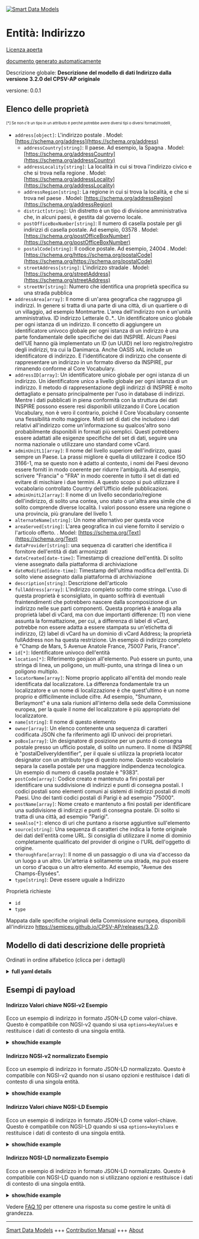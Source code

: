 <!-- 10-Header -->  
[![Smart Data Models](https://smartdatamodels.org/wp-content/uploads/2022/01/SmartDataModels_logo.png "Logo")](https://smartdatamodels.org)  
Entità: Indirizzo  
=================<!-- /10-Header -->  
<!-- 15-License -->  
[Licenza aperta](https://github.com/smart-data-models//dataModel.CPSV-AP/blob/master/Address/LICENSE.md)  
[documento generato automaticamente](https://docs.google.com/presentation/d/e/2PACX-1vTs-Ng5dIAwkg91oTTUdt8ua7woBXhPnwavZ0FxgR8BsAI_Ek3C5q97Nd94HS8KhP-r_quD4H0fgyt3/pub?start=false&loop=false&delayms=3000#slide=id.gb715ace035_0_60)  
<!-- /15-License -->  
<!-- 20-Description -->  
Descrizione globale: **Descrizione del modello di dati Indirizzo dalla versione 3.2.0 del CPSV-AP originale**  
versione: 0.0.1  
<!-- /20-Description -->  
<!-- 30-PropertiesList -->  

## Elenco delle proprietà  

<sup><sub>[*] Se non c'è un tipo in un attributo è perché potrebbe avere diversi tipi o diversi formati/modelli</sub></sup>.  
- `address[object]`: L'indirizzo postale  . Model: [https://schema.org/address](https://schema.org/address)	- `addressCountry[string]`: Il paese. Ad esempio, la Spagna  . Model: [https://schema.org/addressCountry](https://schema.org/addressCountry)  
	- `addressLocality[string]`: La località in cui si trova l'indirizzo civico e che si trova nella regione  . Model: [https://schema.org/addressLocality](https://schema.org/addressLocality)  
	- `addressRegion[string]`: La regione in cui si trova la località, e che si trova nel paese  . Model: [https://schema.org/addressRegion](https://schema.org/addressRegion)  
	- `district[string]`: Un distretto è un tipo di divisione amministrativa che, in alcuni paesi, è gestita dal governo locale.    
	- `postOfficeBoxNumber[string]`: Il numero di casella postale per gli indirizzi di casella postale. Ad esempio, 03578  . Model: [https://schema.org/postOfficeBoxNumber](https://schema.org/postOfficeBoxNumber)  
	- `postalCode[string]`: Il codice postale. Ad esempio, 24004  . Model: [https://schema.org/https://schema.org/postalCode](https://schema.org/https://schema.org/postalCode)  
	- `streetAddress[string]`: L'indirizzo stradale  . Model: [https://schema.org/streetAddress](https://schema.org/streetAddress)  
	- `streetNr[string]`: Numero che identifica una proprietà specifica su una strada pubblica    
- `addressArea[array]`: Il nome di un'area geografica che raggruppa gli indirizzi. In genere si tratta di una parte di una città, di un quartiere o di un villaggio, ad esempio Montmartre. L'area dell'indirizzo non è un'unità amministrativa. ID indirizzo Letterale 0..*.. Un identificatore unico globale per ogni istanza di un indirizzo. Il concetto di aggiungere un identificatore univoco globale per ogni istanza di un indirizzo è una parte fondamentale delle specifiche dei dati INSPIRE. Alcuni Paesi dell'UE hanno già implementato un ID (un UUID) nel loro registro/registro degli indirizzi, tra cui la Danimarca. Anche OASIS xAL include un identificatore di indirizzo. È l'identificatore di indirizzo che consente di rappresentare un indirizzo in un formato diverso da INSPIRE, pur rimanendo conforme al Core Vocabulary.  - `addressID[array]`: Un identificatore unico globale per ogni istanza di un indirizzo. Un identificatore unico a livello globale per ogni istanza di un indirizzo. Il metodo di rappresentazione degli indirizzi di INSPIRE è molto dettagliato e pensato principalmente per l'uso in database di indirizzi. Mentre i dati pubblicati in piena conformità con la struttura dei dati INSPIRE possono essere resi disponibili utilizzando il Core Location Vocabulary, non è vero il contrario, poiché il Core Vocabulary consente una flessibilità molto maggiore. Molti set di dati che includono i dati relativi all'indirizzo come un'informazione su qualcos'altro sono probabilmente disponibili in formati più semplici. Questi potrebbero essere adattati alle esigenze specifiche del set di dati, seguire una norma nazionale o utilizzare uno standard come vCard.  - `adminUnitL1[array]`: Il nome del livello superiore dell'indirizzo, quasi sempre un Paese. La prassi migliore è quella di utilizzare il codice ISO 3166-1, ma se questo non è adatto al contesto, i nomi dei Paesi devono essere forniti in modo coerente per ridurre l'ambiguità. Ad esempio, scrivere "Francia" o "FRA" in modo coerente in tutto il set di dati ed evitare di mischiare i due termini. A questo scopo si può utilizzare il vocabolario controllato Country dell'Ufficio delle pubblicazioni.  - `adminUnitL2[array]`: Il nome di un livello secondario/regione dell'indirizzo, di solito una contea, uno stato o un'altra area simile che di solito comprende diverse località. I valori possono essere una regione o una provincia, più granulare del livello 1.  - `alternateName[string]`: Un nome alternativo per questa voce  - `areaServed[string]`: L'area geografica in cui viene fornito il servizio o l'articolo offerto.  . Model: [https://schema.org/Text](https://schema.org/Text)- `dataProvider[string]`: una sequenza di caratteri che identifica il fornitore dell'entità di dati armonizzati  - `dateCreated[date-time]`: Timestamp di creazione dell'entità. Di solito viene assegnato dalla piattaforma di archiviazione  - `dateModified[date-time]`: Timestamp dell'ultima modifica dell'entità. Di solito viene assegnato dalla piattaforma di archiviazione  - `description[string]`: Descrizione dell'articolo  - `fullAddress[array]`: L'indirizzo completo scritto come stringa. L'uso di questa proprietà è sconsigliato, in quanto soffrirà di eventuali fraintendimenti che potrebbero nascere dalla scomposizione di un indirizzo nelle sue parti componenti. Questa proprietà è analoga alla proprietà label di vCard, ma con due importanti differenze: (1) non viene assunta la formattazione, per cui, a differenza di label di vCard, potrebbe non essere adatta a essere stampata su un'etichetta di indirizzo, (2) label di vCard ha un dominio di vCard Address; la proprietà fullAddress non ha questa restrizione. Un esempio di indirizzo completo è "Champ de Mars, 5 Avenue Anatole France, 75007 Paris, France".  - `id[*]`: Identificatore univoco dell'entità  - `location[*]`: Riferimento geojson all'elemento. Può essere un punto, una stringa di linea, un poligono, un multi-punto, una stringa di linea o un poligono multiplo.  - `locatorName[array]`: Nome proprio applicato all'entità del mondo reale identificata dal localizzatore. La differenza fondamentale tra un localizzatore e un nome di localizzazione è che quest'ultimo è un nome proprio e difficilmente include cifre. Ad esempio, "Shumann, Berlaymont" è una sala riunioni all'interno della sede della Commissione europea, per la quale il nome del localizzatore è più appropriato del localizzatore.  - `name[string]`: Il nome di questo elemento  - `owner[array]`: Un elenco contenente una sequenza di caratteri codificata JSON che fa riferimento agli ID univoci dei proprietari.  - `poBox[array]`: Un designatore di posizione per un punto di consegna postale presso un ufficio postale, di solito un numero. Il nome di INSPIRE è "postalDeliveryIdentifier", per il quale si utilizza la proprietà locator designator con un attributo type di questo nome. Questo vocabolario separa la casella postale per una maggiore indipendenza tecnologica. Un esempio di numero di casella postale è "9383".  - `postCode[array]`: Codice creato e mantenuto a fini postali per identificare una suddivisione di indirizzi e punti di consegna postali. I codici postali sono elementi comuni ai sistemi di indirizzi postali di molti Paesi. Uno dei tanti codici postali di Parigi è ad esempio "75000".  - `postName[array]`: Nome creato e mantenuto a fini postali per identificare una suddivisione di indirizzi e punti di consegna postale. Di solito si tratta di una città, ad esempio "Parigi".  - `seeAlso[*]`: elenco di uri che puntano a risorse aggiuntive sull'elemento  - `source[string]`: Una sequenza di caratteri che indica la fonte originale dei dati dell'entità come URL. Si consiglia di utilizzare il nome di dominio completamente qualificato del provider di origine o l'URL dell'oggetto di origine.  - `thoroughfare[array]`: Il nome di un passaggio o di una via d'accesso da un luogo a un altro. Un'arteria è solitamente una strada, ma può essere un corso d'acqua o un altro elemento. Ad esempio, "Avenue des Champs-Élysées".  - `type[string]`: Deve essere uguale a Indirizzo  <!-- /30-PropertiesList -->  
<!-- 35-RequiredProperties -->  
Proprietà richieste  
- `id`  - `type`  <!-- /35-RequiredProperties -->  
<!-- 40-NotesYaml -->  
Mappata dalle specifiche originali della Commissione europea, disponibili all'indirizzo https://semiceu.github.io/CPSV-AP/releases/3.2.0.  
<!-- /40-NotesYaml -->  
<!-- 50-DataModelHeader -->  
## Modello di dati descrizione delle proprietà  
Ordinati in ordine alfabetico (clicca per i dettagli)  
<!-- /50-DataModelHeader -->  
<!-- 60-ModelYaml -->  
<details><summary><strong>full yaml details</strong></summary>    
```yaml  
Address:    
  description: Description of the data model Address from the version 3.2.0 of original CPSV-AP    
  properties:    
    address:    
      description: The mailing address    
      properties:    
        addressCountry:    
          description: 'The country. For example, Spain'    
          type: string    
          x-ngsi:    
            model: https://schema.org/addressCountry    
            type: Property    
        addressLocality:    
          description: 'The locality in which the street address is, and which is in the region'    
          type: string    
          x-ngsi:    
            model: https://schema.org/addressLocality    
            type: Property    
        addressRegion:    
          description: 'The region in which the locality is, and which is in the country'    
          type: string    
          x-ngsi:    
            model: https://schema.org/addressRegion    
            type: Property    
        district:    
          description: 'A district is a type of administrative division that, in some countries, is managed by the local government'    
          type: string    
          x-ngsi:    
            type: Property    
        postOfficeBoxNumber:    
          description: 'The post office box number for PO box addresses. For example, 03578'    
          type: string    
          x-ngsi:    
            model: https://schema.org/postOfficeBoxNumber    
            type: Property    
        postalCode:    
          description: 'The postal code. For example, 24004'    
          type: string    
          x-ngsi:    
            model: https://schema.org/https://schema.org/postalCode    
            type: Property    
        streetAddress:    
          description: The street address    
          type: string    
          x-ngsi:    
            model: https://schema.org/streetAddress    
            type: Property    
        streetNr:    
          description: Number identifying a specific property on a public street    
          type: string    
          x-ngsi:    
            type: Property    
      type: object    
      x-ngsi:    
        model: https://schema.org/address    
        type: Property    
    addressArea:    
      description: 'The name of a geographic area that groups Addresses. This would typically be part of a city, a neighbourhood or village, e.g. Montmartre. Address area is not an administrative unit. address ID Literal 0..*.. A globally unique identifier for each instance of an Address. The concept of adding a globally unique identifier for each instance of an address is a crucial part of the INSPIRE data spec. A number of EU countries have already implemented an ID (a UUID) in their Address Register/gazetteer, among them Denmark. OASIS xAL also includes an address identifier. It is the address Identifier that allows an address to be represented in a format other than INSPIRE whilst remaining conformant to the Core Vocabulary'    
      items:    
        description: Every item to describe an area    
        type: string    
        x-ngsi:    
          type: Property    
      type: array    
      x-ngsi:    
        type: Property    
    addressID:    
      description: 'A globally unique identifier for each instance of an Address. A globally unique identifier for each instance of an Address. The INSPIRE method of representing addresses is very detailed, designed primarily for use in databases of addresses. Whilst data that is published in full conformance with the INSPIRE data structure can be made available using the Core Location Vocabulary the reverse is not true since the Core Vocabulary allows much greater flexibility. Many datasets that include address data as one piece of information about something else are likely to have that data in simpler formats. These might be tailored to the specific need of the dataset, follow a national norm, or make use of a standard like vCard'    
      items:    
        description: Every individual identifier    
        type: string    
        x-ngsi:    
          type: Property    
      type: array    
      x-ngsi:    
        type: Property    
    adminUnitL1:    
      description: 'The name of the uppermost level of the address, almost always a country. Best practice is to use the ISO 3166-1 code but if this is inappropriate for the context, country names should be provided in a consistent manner to reduce ambiguity. For example, either write ''France'' or ''FRA'' consistently throughout the dataset and avoid mixing the two. The Country controlled vocabulary from the Publications Office can be reused for this'    
      items:    
        description: Every individual Unit identifier of Level 1    
        type: string    
        x-ngsi:    
          type: Property    
      type: array    
      x-ngsi:    
        type: Property    
    adminUnitL2:    
      description: 'The name of a secondary level/region of the address, usually a county, state or other such area that typically encompasses several localities. Values could be a region or province, more granular than level 1'    
      items:    
        description: Every individual Unit identifier of Level 2    
        type: string    
        x-ngsi:    
          type: Property    
      type: array    
      x-ngsi:    
        type: Property    
    alternateName:    
      description: An alternative name for this item    
      type: string    
      x-ngsi:    
        type: Property    
    areaServed:    
      description: The geographic area where a service or offered item is provided    
      type: string    
      x-ngsi:    
        model: https://schema.org/Text    
        type: Property    
    dataProvider:    
      description: A sequence of characters identifying the provider of the harmonised data entity    
      type: string    
      x-ngsi:    
        type: Property    
    dateCreated:    
      description: Entity creation timestamp. This will usually be allocated by the storage platform    
      format: date-time    
      type: string    
      x-ngsi:    
        type: Property    
    dateModified:    
      description: Timestamp of the last modification of the entity. This will usually be allocated by the storage platform    
      format: date-time    
      type: string    
      x-ngsi:    
        type: Property    
    description:    
      description: A description of this item    
      type: string    
      x-ngsi:    
        type: Property    
    fullAddress:    
      description: 'The complete address written as a string. Use of this property is not recommended as it will suffer any misunderstandings that might arise through the breaking up of an address into its component parts. This property is analogous to vCard''s label property but with two important differences: (1) formatting is not assumed so that, unlike vCard label, it may not be suitable to print this on an address label, (2) vCard''s label has a domain of vCard Address; the fullAddress property has no such restriction. An example of a full address is ''Champ de Mars, 5 Avenue Anatole France, 75007 Paris, France'''    
      items:    
        description: Every individual element describing the full address    
        type: string    
        x-ngsi:    
          type: Property    
      type: array    
      x-ngsi:    
        type: Property    
    id:    
      anyOf:    
        - description: Identifier format of any NGSI entity    
          maxLength: 256    
          minLength: 1    
          pattern: ^[\w\-\.\{\}\$\+\*\[\]`|~^@!,:\\]+$    
          type: string    
          x-ngsi:    
            type: Property    
        - description: Identifier format of any NGSI entity    
          format: uri    
          type: string    
          x-ngsi:    
            type: Property    
      description: Unique identifier of the entity    
      x-ngsi:    
        type: Property    
    location:    
      description: 'Geojson reference to the item. It can be Point, LineString, Polygon, MultiPoint, MultiLineString or MultiPolygon'    
      oneOf:    
        - description: Geojson reference to the item. Point    
          properties:    
            bbox:    
              items:    
                type: number    
              minItems: 4    
              type: array    
            coordinates:    
              items:    
                type: number    
              minItems: 2    
              type: array    
            type:    
              enum:    
                - Point    
              type: string    
          required:    
            - type    
            - coordinates    
          title: GeoJSON Point    
          type: object    
          x-ngsi:    
            type: GeoProperty    
        - description: Geojson reference to the item. LineString    
          properties:    
            bbox:    
              items:    
                type: number    
              minItems: 4    
              type: array    
            coordinates:    
              items:    
                items:    
                  type: number    
                minItems: 2    
                type: array    
              minItems: 2    
              type: array    
            type:    
              enum:    
                - LineString    
              type: string    
          required:    
            - type    
            - coordinates    
          title: GeoJSON LineString    
          type: object    
          x-ngsi:    
            type: GeoProperty    
        - description: Geojson reference to the item. Polygon    
          properties:    
            bbox:    
              items:    
                type: number    
              minItems: 4    
              type: array    
            coordinates:    
              items:    
                items:    
                  items:    
                    type: number    
                  minItems: 2    
                  type: array    
                minItems: 4    
                type: array    
              type: array    
            type:    
              enum:    
                - Polygon    
              type: string    
          required:    
            - type    
            - coordinates    
          title: GeoJSON Polygon    
          type: object    
          x-ngsi:    
            type: GeoProperty    
        - description: Geojson reference to the item. MultiPoint    
          properties:    
            bbox:    
              items:    
                type: number    
              minItems: 4    
              type: array    
            coordinates:    
              items:    
                items:    
                  type: number    
                minItems: 2    
                type: array    
              type: array    
            type:    
              enum:    
                - MultiPoint    
              type: string    
          required:    
            - type    
            - coordinates    
          title: GeoJSON MultiPoint    
          type: object    
          x-ngsi:    
            type: GeoProperty    
        - description: Geojson reference to the item. MultiLineString    
          properties:    
            bbox:    
              items:    
                type: number    
              minItems: 4    
              type: array    
            coordinates:    
              items:    
                items:    
                  items:    
                    type: number    
                  minItems: 2    
                  type: array    
                minItems: 2    
                type: array    
              type: array    
            type:    
              enum:    
                - MultiLineString    
              type: string    
          required:    
            - type    
            - coordinates    
          title: GeoJSON MultiLineString    
          type: object    
          x-ngsi:    
            type: GeoProperty    
        - description: Geojson reference to the item. MultiLineString    
          properties:    
            bbox:    
              items:    
                type: number    
              minItems: 4    
              type: array    
            coordinates:    
              items:    
                items:    
                  items:    
                    items:    
                      type: number    
                    minItems: 2    
                    type: array    
                  minItems: 4    
                  type: array    
                type: array    
              type: array    
            type:    
              enum:    
                - MultiPolygon    
              type: string    
          required:    
            - type    
            - coordinates    
          title: GeoJSON MultiPolygon    
          type: object    
          x-ngsi:    
            type: GeoProperty    
      x-ngsi:    
        type: GeoProperty    
    locatorName:    
      description: 'Proper noun(s) applied to the real world entity identified by the locator. The key difference between a locator and a locator name is that the latter is a proper name and is unlikely to include digits. For example, ''Shumann, Berlaymont'' is a meeting room within the European Commission headquarters for which locator name is more appropriate than locator.'    
      items:    
        description: Every locator name used    
        type: string    
        x-ngsi:    
          type: Property    
      type: array    
      x-ngsi:    
        type: Property    
    name:    
      description: The name of this item    
      type: string    
      x-ngsi:    
        type: Property    
    owner:    
      description: A List containing a JSON encoded sequence of characters referencing the unique Ids of the owner(s)    
      items:    
        anyOf:    
          - description: Identifier format of any NGSI entity    
            maxLength: 256    
            minLength: 1    
            pattern: ^[\w\-\.\{\}\$\+\*\[\]`|~^@!,:\\]+$    
            type: string    
            x-ngsi:    
              type: Property    
          - description: Identifier format of any NGSI entity    
            format: uri    
            type: string    
            x-ngsi:    
              type: Property    
        description: Unique identifier of the entity    
        x-ngsi:    
          type: Property    
      type: array    
      x-ngsi:    
        type: Property    
    poBox:    
      description: 'A location designator for a postal delivery point at a post office, usually a number. INSPIRE''s name for this is ''postalDeliveryIdentifier'' for which it uses the locator designator property with a type attribute of that name. This vocabulary separates out the Post Office Box for greater independence of technology. An example post office box number is ''9383'''    
      items:    
        description: Every individual postal box identifier    
        type: string    
        x-ngsi:    
          type: Property    
      type: array    
      x-ngsi:    
        type: Property    
    postCode:    
      description: The code created and maintained for postal purposes to identify a subdivision of addresses and postal delivery points. Post codes are common elements in many countries' postal address systems. One of the many post codes of Paris is for example '75000'    
      items:    
        description: Every individual postal code    
        type: string    
        x-ngsi:    
          type: Property    
      type: array    
      x-ngsi:    
        type: Property    
    postName:    
      description: 'A name created and maintained for postal purposes to identify a subdivision of addresses and postal delivery points. Usually a city, for example ''Paris'''    
      items:    
        description: Every individual postal name    
        type: string    
        x-ngsi:    
          type: Property    
      type: array    
      x-ngsi:    
        type: Property    
    seeAlso:    
      description: list of uri pointing to additional resources about the item    
      oneOf:    
        - items:    
            format: uri    
            type: string    
          minItems: 1    
          type: array    
        - format: uri    
          type: string    
      x-ngsi:    
        type: Property    
    source:    
      description: 'A sequence of characters giving the original source of the entity data as a URL. Recommended to be the fully qualified domain name of the source provider, or the URL to the source object'    
      type: string    
      x-ngsi:    
        type: Property    
    thoroughfare:    
      description: 'The name of a passage or way through from one location to another.A thoroughfare is usually a street, but it might be a waterway or some other feature. For example, ''Avenue des Champs-Élysées'''    
      items:    
        description: Every individual name of a passage    
        type: string    
        x-ngsi:    
          type: Property    
      type: array    
      x-ngsi:    
        type: Property    
    type:    
      description: It must be equal to Address    
      enum:    
        - Address    
      type: string    
      x-ngsi:    
        type: Property    
  required:    
    - id    
    - type    
  type: object    
  x-derived-from: "https://semiceu.github.io/CPSV-AP/releases/3.2.0/#Address"    
  x-disclaimer: 'Redistribution and use in source and binary forms, with or without modification, are permitted  provided that the license conditions are met. Copyleft (c) 2024 Contributors to Smart Data Models Program'    
  x-license-url: https://github.com/smart-data-models/dataModel.CPSV-AP/blob/master/Address/LICENSE.md    
  x-model-schema: https://smart-data-models.github.io/dataModel.CPSV-AP/Address/schema.json    
  x-model-tags: ""    
  x-version: 0.0.1    
```  
</details>    
<!-- /60-ModelYaml -->  
<!-- 70-MiddleNotes -->  
<!-- /70-MiddleNotes -->  
<!-- 80-Examples -->  
## Esempi di payload  
#### Indirizzo Valori chiave NGSI-v2 Esempio  
Ecco un esempio di indirizzo in formato JSON-LD come valori-chiave. Questo è compatibile con NGSI-v2 quando si usa `options=keyValues` e restituisce i dati di contesto di una singola entità.  
<details><summary><strong>show/hide example</strong></summary>    
```json  
{  
  "id": "urn:ngsi-ld:Address:id:HCJC:40619188",  
  "type": "Address",  
  "dateCreated": "2001-02-13T19:16:04Z",  
  "dateModified": "2001-03-04T03:30:45Z",  
  "source": "",  
  "name": "address name",  
  "alternateName": "",  
  "description": "Address description",  
  "dataProvider": "",  
  "owner": [  
    "urn:ngsi-ld:Address:items:TFSN:42356834",  
    "urn:ngsi-ld:Address:items:XAXT:64971602"  
  ],  
  "seeAlso": [  
    "urn:ngsi-ld:Address:items:BDLK:56181822"  
  ],  
  "location": {  
    "type": "Point",  
    "coordinates": [  
      52.5209563,  
      13.3256918  
    ]  
  },  
  "address": {  
    "streetAddress": "Franklinstrasse",  
    "addressLocality": "Berlin",  
    "addressRegion": "Berlin",  
    "addressCountry": "germany",  
    "postalCode": "10583",  
    "postOfficeBoxNumber": "",  
    "streetNr": "13",  
    "district": ""  
  },  
  "areaServed": "berlin",  
  "addressID": [  
    ""  
  ],  
  "adminUnitL1": [  
    "GER"  
  ],  
  "adminUnitL2": [  
    "Berlin"  
  ],  
  "fullAddress": [  
    "Berlin. Franklinstrasse 13"  
  ],  
  "locatorName": [  
    ""  
  ],  
  "postCode": [  
    "10583"  
  ],  
  "postName": [  
    "Berlin centre"  
  ],  
  "poBox": [  
    ""  
  ],  
  "thoroughfare": [  
    ""  
  ],  
  "addressArea": [  
    "S",  
    "Ra"  
  ],  
  "@context": [  
    "https://raw.githubusercontent.com/smart-data-models/dataModel.CPSV-AP/master/context.jsonld"  
  ]  
}  
```  
</details>  
#### Indirizzo NGSI-v2 normalizzato Esempio  
Ecco un esempio di indirizzo in formato JSON-LD normalizzato. Questo è compatibile con NGSI-v2 quando non si usano opzioni e restituisce i dati di contesto di una singola entità.  
<details><summary><strong>show/hide example</strong></summary>    
```json  
{  
  "id": "urn:ngsi-ld:Address:id:HCJC:40619188",  
  "type": "Address",  
  "dateCreated": {  
    "type": "Date-Time",  
    "value": "2001-02-13T19:16:04Z"  
  },  
  "dateModified": {  
    "type": "Date-Time",  
    "value": "2001-03-04T03:30:45Z"  
  },  
  "source": {  
    "type": "Text",  
    "value": ""  
  },  
  "name": {  
    "type": "Text",  
    "value": "address name"  
  },  
  "alternateName": {  
    "type": "Text",  
    "value": ""  
  },  
  "description": {  
    "type": "Text",  
    "value": "Address description"  
  },  
  "dataProvider": {  
    "type": "Text",  
    "value": ""  
  },  
  "owner": {  
    "type": "Array",  
    "value": [  
      "urn:ngsi-ld:Address:items:TFSN:42356834",  
      "urn:ngsi-ld:Address:items:XAXT:64971602"  
    ]  
  },  
  "seeAlso": {  
    "type": "Array",  
    "value": [  
      "urn:ngsi-ld:Address:items:BDLK:56181822"  
    ]  
  },  
  "location": {  
    "type": "geo:json",  
    "value": {  
      "type": "Point",  
      "coordinates": [  
        52.5209563,  
        13.3256918  
      ]  
    }  
  },  
  "address": {  
    "type": "StructuredValue",  
    "value": {  
      "streetAddress": "Franklinstrasse",  
      "addressLocality": "Berlin",  
      "addressRegion": "Berlin",  
      "addressCountry": "germany",  
      "postalCode": "10583",  
      "postOfficeBoxNumber": "",  
      "streetNr": "13",  
      "district": ""  
    }  
  },  
  "areaServed": {  
    "type": "Property",  
    "value": "berlin"  
  },  
  "addressArea": {  
    "type": "Array",  
    "value": [  
      "S",  
      "Ra"  
    ]  
  },  
  "addressID": {  
    "type": "Array",  
    "value": [  
      ""  
    ]  
  },  
  "adminUnitL1": {  
    "type": "Array",  
    "value": [  
      "GER"  
    ]  
  },  
  "adminUnitL2": {  
    "type": "Array",  
    "value": [  
      "Berlin"  
    ]  
  },  
  "fullAddress": {  
    "type": "Array",  
    "value": [  
      "Berlin. Franklinstrasse 13"  
    ]  
  },  
  "locatorName": {  
    "type": "Array",  
    "value": [  
      ""  
    ]  
  },  
  "postCode": {  
    "type": "Array",  
    "value": [  
      "10583"  
    ]  
  },  
  "postName": {  
    "type": "Array",  
    "value": [  
      "Berlin centre"  
    ]  
  },  
  "poBox": {  
    "type": "Array",  
    "value": [  
      ""  
    ]  
  },  
  "thoroughfare": {  
    "type": "Array",  
    "value": [  
      ""  
    ]  
  },  
  "@context": [  
    "https://raw.githubusercontent.com/smart-data-models/dataModel.CPSV-AP/master/context.jsonld"  
  ]  
}  
```  
</details>  
#### Indirizzo Valori chiave NGSI-LD Esempio  
Ecco un esempio di indirizzo in formato JSON-LD come valori-chiave. Questo è compatibile con NGSI-LD quando si usa `options=keyValues` e restituisce i dati di contesto di una singola entità.  
<details><summary><strong>show/hide example</strong></summary>    
```json  
{  
  "id": "urn:ngsi-ld:Address:id:HCJC:40619188",  
  "type": "Address",  
  "dateCreated": "2001-02-13T19:16:04Z",  
  "dateModified": "2001-03-04T03:30:45Z",  
  "source": "",  
  "name": "address name",  
  "alternateName": "",  
  "description": "Address description",  
  "dataProvider": "",  
  "owner": [  
    "urn:ngsi-ld:Address:items:TFSN:42356834",  
    "urn:ngsi-ld:Address:items:XAXT:64971602"  
  ],  
  "seeAlso": [  
    "urn:ngsi-ld:Address:items:BDLK:56181822"  
  ],  
  "location": {  
    "type": "Point",  
    "coordinates": [  
      52.5209563,  
      13.3256918  
    ]  
  },  
  "address": {  
    "streetAddress": "Franklinstrasse",  
    "addressLocality": "Berlin",  
    "addressRegion": "Berlin",  
    "addressCountry": "germany",  
    "postalCode": "10583",  
    "postOfficeBoxNumber": "",  
    "streetNr": "13",  
    "district": ""  
  },  
  "areaServed": "berlin",  
  "addressID": [  
    ""  
  ],  
  "adminUnitL1": [  
    "GER"  
  ],  
  "adminUnitL2": [  
    "Berlin"  
  ],  
  "fullAddress": [  
    "Berlin. Franklinstrasse 13"  
  ],  
  "locatorName": [  
    ""  
  ],  
  "postCode": [  
    "10583"  
  ],  
  "postName": [  
    "Berlin centre"  
  ],  
  "poBox": [  
    ""  
  ],  
  "thoroughfare": [  
    ""  
  ],  
  "addressArea": [  
    "S",  
    "Ra"  
  ],  
  "@context": [  
    "https://raw.githubusercontent.com/smart-data-models/dataModel.CPSV-AP/master/context.jsonld"  
  ]  
}  
```  
</details>  
#### Indirizzo NGSI-LD normalizzato Esempio  
Ecco un esempio di indirizzo in formato JSON-LD normalizzato. Questo è compatibile con NGSI-LD quando non si utilizzano opzioni e restituisce i dati di contesto di una singola entità.  
<details><summary><strong>show/hide example</strong></summary>    
```json  
{  
  "id": "urn:ngsi-ld:Address:id:HCJC:40619188",  
  "type": "Address",  
  "dateCreated": {  
    "type": "Property",  
    "value": {  
      "@type": "DateTime",  
      "@value": "2001-02-13T19:16:04Z"  
    }  
  },  
  "dateModified": {  
    "type": "Property",  
    "value": {  
      "@type": "DateTime",  
      "@value": "2001-03-04T03:30:45Z"  
    }  
  },  
  "source": {  
    "type": "Property",  
    "value": ""  
  },  
  "name": {  
    "type": "Property",  
    "value": "address name"  
  },  
  "alternateName": {  
    "type": "Property",  
    "value": ""  
  },  
  "description": {  
    "type": "Property",  
    "value": "Address description"  
  },  
  "dataProvider": {  
    "type": "Property",  
    "value": ""  
  },  
  "owner": {  
    "type": "Property",  
    "value": [  
      "urn:ngsi-ld:Address:items:TFSN:42356834",  
      "urn:ngsi-ld:Address:items:XAXT:64971602"  
    ]  
  },  
  "seeAlso": {  
    "type": "Property",  
    "value": [  
      "urn:ngsi-ld:Address:items:BDLK:56181822"  
    ]  
  },  
  "location": {  
    "type": "GeoProperty",  
    "value": {  
      "type": "Point",  
      "coordinates": [  
        52.5209563,  
        13.3256918  
      ]  
    }  
  },  
  "address": {  
    "type": "Property",  
    "value": {  
      "streetAddress": "Franklinstrasse",  
      "addressLocality": "Berlin",  
      "addressRegion": "Berlin",  
      "addressCountry": "germany",  
      "postalCode": "10583",  
      "postOfficeBoxNumber": "",  
      "streetNr": "13",  
      "district": ""  
    }  
  },  
  "areaServed": {  
    "type": "Property",  
    "value": "berlin"  
  },  
  "addressArea": {  
    "type": "Property",  
    "value": [  
      "S",  
      "Ra"  
    ]  
  },  
  "addressID": {  
    "type": "Property",  
    "value": [  
      ""  
    ]  
  },  
  "adminUnitL1": {  
    "type": "Property",  
    "value": [  
      "GER"  
    ]  
  },  
  "adminUnitL2": {  
    "type": "Property",  
    "value": [  
      "Berlin"  
    ]  
  },  
  "fullAddress": {  
    "type": "Property",  
    "value": [  
      "Berlin. Franklinstrasse 13"  
    ]  
  },  
  "locatorName": {  
    "type": "Property",  
    "value": [  
      ""  
    ]  
  },  
  "postCode": {  
    "type": "Property",  
    "value": [  
      "10583"  
    ]  
  },  
  "postName": {  
    "type": "Property",  
    "value": [  
      "Berlin centre"  
    ]  
  },  
  "poBox": {  
    "type": "Property",  
    "value": [  
      ""  
    ]  
  },  
  "thoroughfare": {  
    "type": "Property",  
    "value": [  
      ""  
    ]  
  },  
  "@context": [  
    "https://raw.githubusercontent.com/smart-data-models/dataModel.CPSV-AP/master/context.jsonld"  
  ]  
}  
```  
</details><!-- /80-Examples -->  
<!-- 90-FooterNotes -->  
<!-- /90-FooterNotes -->  
<!-- 95-Units -->  
Vedere [FAQ 10](https://smartdatamodels.org/index.php/faqs/) per ottenere una risposta su come gestire le unità di grandezza.  
<!-- /95-Units -->  
<!-- 97-LastFooter -->  
---  
[Smart Data Models](https://smartdatamodels.org) +++ [Contribution Manual](https://bit.ly/contribution_manual) +++ [About](https://bit.ly/Introduction_SDM)<!-- /97-LastFooter -->  
